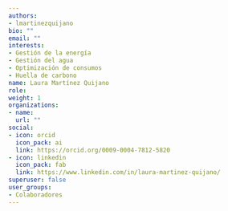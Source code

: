 ```yaml
---
authors:
- lmartinezquijano
bio: ""
email: ""
interests:
- Gestión de la energía
- Gestión del agua
- Optimización de consumos
- Huella de carbono
name: Laura Martínez Quijano
role:
weight: 1
organizations:
- name: 
  url: ""
social:
- icon: orcid
  icon_pack: ai
  link: https://orcid.org/0009-0004-7812-5820
- icon: linkedin
  icon_pack: fab
  link: https://www.linkedin.com/in/laura-martinez-quijano/
superuser: false
user_groups:
- Colaboradores
---
```

